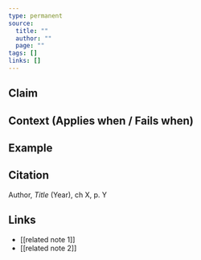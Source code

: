 ```yaml
---
type: permanent
source:
  title: ""
  author: ""
  page: ""
tags: []
links: []
---
```


## Claim

## Context (Applies when / Fails when)

## Example

## Citation
Author, _Title_ (Year), ch X, p. Y

## Links
- [[related note 1]]
- [[related note 2]]
